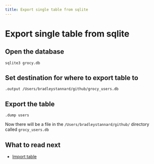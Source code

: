 ```yaml
---
title: Export single table from sqlite
---
```


# Export single table from sqlite

## Open the database

```shell
sqlite3 grocy.db
```

## Set destination for where to export table to

```shell
.output /Users/bradleystannard/github/grocy_users.db
```

## Export the table

```shell
.dump users
```

Now there will be a file in the `/Users/bradleystannard/github/` directory called `grocy_users.db`

## What to read next

* [Import table](import-table.md)
